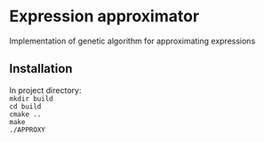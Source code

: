 # Expression approximator
Implementation of genetic algorithm for approximating expressions
## Installation
In project directory:  
`mkdir build`  
`cd build`  
`cmake ..`  
`make`  
`./APPROXY`  